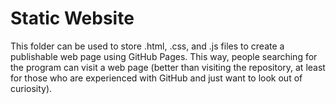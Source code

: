 # Static Website

This folder can be used to store .html, .css, and .js files to create a publishable web page using GitHub Pages. This way, people searching for the program can visit a web page (better than visiting the repository, at least for those who are experienced with GitHub and just want to look out of curiosity).